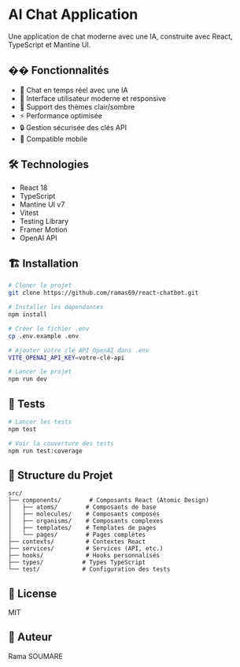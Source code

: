 # AI Chat Application

Une application de chat moderne avec une IA, construite avec React, TypeScript et Mantine UI.

## �� Fonctionnalités

- 💬 Chat en temps réel avec une IA
- 🎨 Interface utilisateur moderne et responsive
- 🌙 Support des thèmes clair/sombre
- ⚡ Performance optimisée
- 🔒 Gestion sécurisée des clés API
- 📱 Compatible mobile

## 🛠️ Technologies

- React 18
- TypeScript
- Mantine UI v7
- Vitest
- Testing Library
- Framer Motion
- OpenAI API

## 🏗️ Installation

```bash
# Cloner le projet
git clone https://github.com/ramas69/react-chatbot.git

# Installer les dépendances
npm install

# Créer le fichier .env
cp .env.example .env

# Ajouter votre clé API OpenAI dans .env
VITE_OPENAI_API_KEY=votre-clé-api

# Lancer le projet
npm run dev
```

## 🧪 Tests

```bash
# Lancer les tests
npm test

# Voir la couverture des tests
npm run test:coverage
```

## 📁 Structure du Projet

```
src/
├── components/        # Composants React (Atomic Design)
│   ├── atoms/        # Composants de base
│   ├── molecules/    # Composants composés
│   ├── organisms/    # Composants complexes
│   ├── templates/    # Templates de pages
│   └── pages/        # Pages complètes
├── contexts/         # Contextes React
├── services/         # Services (API, etc.)
├── hooks/            # Hooks personnalisés
├── types/           # Types TypeScript
└── test/            # Configuration des tests
```

## 📝 License

MIT

## 👤 Auteur

Rama SOUMARE
